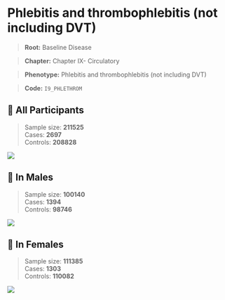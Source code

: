 # Phlebitis and thrombophlebitis (not including DVT)

> **Root:** Baseline Disease  

> **Chapter:** Chapter IX- Circulatory  

> **Phenotype:** Phlebitis and thrombophlebitis (not including DVT)  

> **Code:** `I9_PHLETHROM`

## 🧪 All Participants  
> Sample size: **211525**  
> Cases: **2697**  
> Controls: **208828**
<img src="/Disease/Figures/ALL/Incidence/I9_PHLETHROM.png"/>
<CsvTable src="/Disease_Data/ALL/Incidence/COX_I9_PHLETHROM.csv" label="🔍 View full results" />

## 👨 In Males  
> Sample size: **100140**  
> Cases: **1394**  
> Controls: **98746**
<img src="/Disease/Figures/Male/Incidence/I9_PHLETHROM.png"/>
<CsvTable src="/Disease_Data/Male/Incidence/COX_I9_PHLETHROM.csv" label="🔍 View full results" />

## 👩 In Females  
> Sample size: **111385**  
> Cases: **1303**  
> Controls: **110082**
<img src="/Disease/Figures/Female/Incidence/I9_PHLETHROM.png"/>
<CsvTable src="/Disease_Data/Female/Incidence/COX_I9_PHLETHROM.csv" label="🔍 View full results" />
